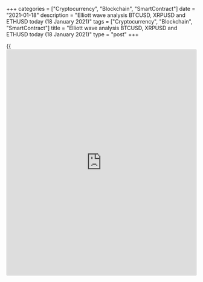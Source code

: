 +++
categories = ["Cryptocurrency", "Blockchain", "SmartContract"]
date = "2021-01-18"
description = "Elliott wave analysis BTCUSD, XRPUSD and ETHUSD today (18 January 2021)"
tags = ["Cryptocurrency", "Blockchain", "SmartContract"]
title = "Elliott wave analysis BTCUSD, XRPUSD and ETHUSD today (18 January 2021)"
type = "post"
+++

{{<iframe id="large-banner" src="https://www.bounty.group/#slide=15.0" width="100%" height="600" scrolling="no" style="border: 0px solid rgb(216, 221, 230); border-radius: 3px;">}}

2021-01-18

2021-01-18

Short-term forecast for BTCUSD, XRPUSD and ETHUSD 18.01.2021Roman Onegin

I welcome my readers!

I have prepared a short-term cryptocurrency forecast based on Elliott
wave analysis of Bitcoin, Ripple, and Ethereum. I offer entry signals to
trade each cryptocurrency.

All three cryptocurrency pairs are forming the final, fifth waves of the
bullish trends.

The article covers the following subjects:

## Elliott wave Bitcoin analysis

The hourly BTCUSD chart displays the structure of the impulse wave
1-2-3-4-5. The market must have completed the sideways corrective wave 4
as a flat [a]-[b]-[c], where the sub-waves [a] and [b] are zigzags, and
the sub-wave [c] is an impulse. Therefore, the [bitcoin](https://www.letsplayfx.com/blog/forex-for-bitcoin/) price should be
rising in wave 5 to a level of 50000.00. According to the Elliot wave
rules, wave 5 could complete an impulse or an ending diagonal.

### Trading plan for [BTCUSD][1] today:

Buy 35172.50 TP 50000.00

* * *

## Elliott wave Ripple analysis

There is forming an upward impulse wave composed of the sub-waves
(1)-(2)-(3)-(4)-(5). The market is forming the first sub-wave of the
pattern, wave (1), as a five-wave impulse. The market could have
completed the flat corrective wave 4 as a contracting triangle. The
price should be rising in the final wave 5 to a level of 0.380, marked
by the corrective wave 4.

### Trading plan for **[XRPUSD][2]** today:

Buy 0.272, TP 0.380

* * *

## Elliott wave Ethereum analysis

The ETHUSD market is also forming the upward impulse wave. The hourly
timeframe displays the final part of this wave. There is developing the
sub-wave (5) as an impulse. The bearish correction 4 finished, and the
price is rising in wave 5. Wave 5 is an impulse; 4 out of 5 legs must
have completed withing wave 5. Therefore, the price should be growing in
the final sub-wave [5] of 5 to a level of 1450.00.

### Trading plan for  **[ETHUSD][3] **today:

Buy 1194.88, TP 1450.00

* * *

P.S. Did you like my article? Share it in social networks: it will be
the best “thank you" :)

Ask me questions and comment below. I’ll be glad to answer your
questions and give necessary explanations.

 **Useful links:**

  * I recommend trying to trade with a reliable broker [here][4]. The system allows you to trade by yourself or copy successful traders from all across the globe.
  * Use my promo-code BLOG for getting deposit bonus 50% on LiteForex platform. Just enter this code in the appropriate field while [depositing][5] your trading account.
  * Telegram chat for traders: <t.me/liteforexengchat>. We are sharing the signals and trading experience
  * Telegram channel with high-quality analytics, Forex reviews, training articles, and other useful things for traders <t.me/liteforex>



The content of this article reflects the author’s opinion and does not
necessarily reflect the official position of LiteForex. The material
published on this page is provided for informational purposes only and
should not be considered as the provision of investment advice for the
purposes of Directive 2004/39/EC.

Rate this article:

{{value}}

( {{count}} {{title}} )

   1. my.liteforex.com/trading/chart?symbol=BTCUSD
   2. my.liteforex.com/trading/chart?symbol=XRPUSD
   3. my.liteforex.com/trading/chart?symbol=ETHUSD
   4. my.liteforex.com/?category=analysts-opinions&slug=short-term-forecast-for-[BTC](https://www.playgroundfx.com/blog/who-is-the-creator-of-bitcoin/)usd-xrpusd-and-ethusd-18012021&openPopup=%2Fregistration%2Fpopup&utm_source=blog&utm_medium=article&utm_campaign=bonus
   5. my.liteforex.com/deposit/?category=analysts-opinions&slug=short-term-forecast-for-[BTC](https://www.playgroundfx.com/blog/who-is-the-creator-of-bitcoin/)usd-xrpusd-and-ethusd-18012021&promo_code=BLOG&utm_source=blog&utm_medium=article&utm_campaign=bonus